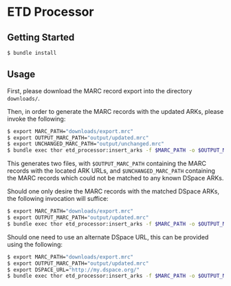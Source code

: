 # ETD Processor

## Getting Started

```bash
$ bundle install
```

## Usage

First, please download the MARC record export into the directory `downloads/`.

Then, in order to generate the MARC records with the updated ARKs, please invoke the following:

```bash
$ export MARC_PATH="downloads/export.mrc"
$ export OUTPUT_MARC_PATH="output/updated.mrc"
$ export UNCHANGED_MARC_PATH="output/unchanged.mrc"
$ bundle exec thor etd_processor:insert_arks -f $MARC_PATH -o $OUTPUT_MARC_PATH -m $UNCHANGED_MARC_PATH
```

This generates two files, with `$OUTPUT_MARC_PATH` containing the MARC records with the located ARK URLs, and `$UNCHANGED_MARC_PATH` containing the MARC records which could not be matched to any known DSpace ARKs.

Should one only desire the MARC records with the matched DSpace ARKs, the following invocation will suffice:

```bash
$ export MARC_PATH="downloads/export.mrc"
$ export OUTPUT_MARC_PATH="output/updated.mrc"
$ bundle exec thor etd_processor:insert_arks -f $MARC_PATH -o $OUTPUT_MARC_PATH
```

Should one need to use an alternate DSpace URL, this can be provided using the following:

```bash
$ export MARC_PATH="downloads/export.mrc"
$ export OUTPUT_MARC_PATH="output/updated.mrc"
$ export DSPACE_URL="http://my.dspace.org/"
$ bundle exec thor etd_processor:insert_arks -f $MARC_PATH -o $OUTPUT_MARC_PATH -d $DSPACE_URL
```

